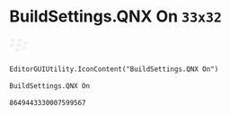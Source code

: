 # BuildSettings.QNX On `33x32`
<img src="/img/BuildSettings.QNX%20On.png" width=33 height=32>

``` CSharp
EditorGUIUtility.IconContent("BuildSettings.QNX On")
```
```
BuildSettings.QNX On
```
```
8649443330007599567
```
